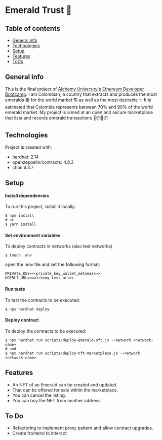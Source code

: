 # Emerald Trust :green_book:

## Table of contents
* [General info](#general-info)
* [Technologies](#technologies)
* [Setup](#setup)
* [Features](#features)
* [ToDo](#todo)

## General info
This is the final project of [Alchemy University's Ethereum Developer Bootcamp](https://university.alchemy.com/ethereum).
I am Colombian, a country that extracts and produces the most emeralds :green_circle: for the world market :earth_americas: as well as the most desirable :sparkles: It is estimated that Colombia represents between 70% and 90% of the world emerald market. My project is aimed at an open and secure marketplace that lists and records emerald transactions :memo::package::link::package:
	
## Technologies
Project is created with:
* hardhat: 2.14
* openzeppelin/contracts: 4.8.3
* chai: 4.3.7
	
## Setup

#### Install dependencies
To run this project, install it locally:

```
$ npm install
# or
$ yarn install
```

#### Set environment variables
To deploy contracts in networks (also test networks)
```
$ touch .env
```
open the .env file and set the following format:
```
PRIVATE_KEY=<<private_key_wallet_metamask>>
GOERLI_URL=<<alchemy_test_url>>

```

#### Run tests
To test the contracts to be executed:
```
$ npx hardhat deploy
```

#### Deploy contract
To deploy the contracts to be executed:
```
$ npx hardhat run scripts/deploy-emerald-nft.js --network <network-name>
# and
$ npx hardhat run scripts/deploy-nft-marketplace.js --network <network-name>
```

## Features
- An NFT of an Emerald can be created and updated.
- That can be offered for sale within the marketplace.
- You can cancel the listing.
- You can buy the NFT from another address.

## To Do
- Refactoring to implement proxy pattern and allow contract upgrades.
- Create frontend to interact.